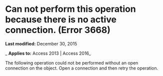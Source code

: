 
# Can not perform this operation because there is no active connection. (Error 3668)

 **Last modified:** December 30, 2015

 _ **Applies to:** Access 2013 | Access 2016_

The following operation could not be performed without an open connection on the object. Open a connection and then retry the operation.

